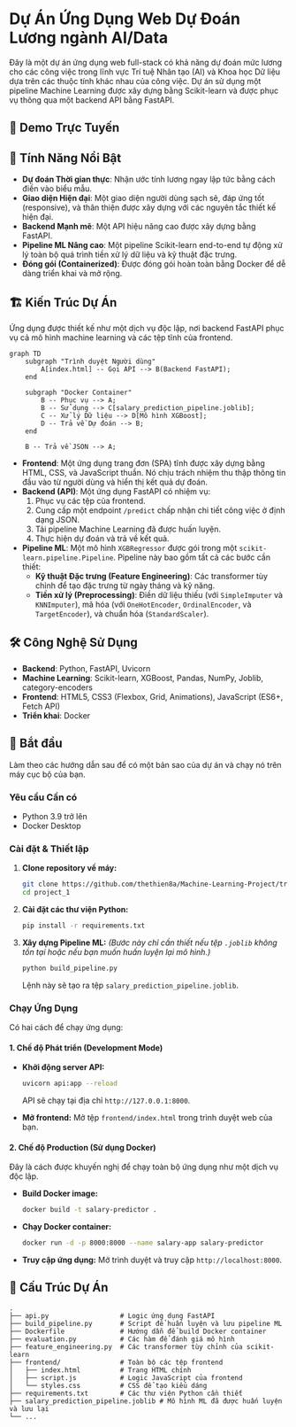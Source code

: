 # Dự Án Ứng Dụng Web Dự Đoán Lương ngành AI/Data


Đây là một dự án ứng dụng web full-stack có khả năng dự đoán mức lương cho các công việc trong lĩnh vực Trí tuệ Nhân tạo (AI) và Khoa học Dữ liệu dựa trên các thuộc tính khác nhau của công việc. Dự án sử dụng một pipeline Machine Learning được xây dựng bằng Scikit-learn và được phục vụ thông qua một backend API bằng FastAPI.

## 🚀 Demo Trực Tuyến



## 🌟 Tính Năng Nổi Bật

-   **Dự đoán Thời gian thực**: Nhận ước tính lương ngay lập tức bằng cách điền vào biểu mẫu.
-   **Giao diện Hiện đại**: Một giao diện người dùng sạch sẽ, đáp ứng tốt (responsive), và thân thiện được xây dựng với các nguyên tắc thiết kế hiện đại.
-   **Backend Mạnh mẽ**: Một API hiệu năng cao được xây dựng bằng FastAPI.
-   **Pipeline ML Nâng cao**: Một pipeline Scikit-learn end-to-end tự động xử lý toàn bộ quá trình tiền xử lý dữ liệu và kỹ thuật đặc trưng.
-   **Đóng gói (Containerized)**: Được đóng gói hoàn toàn bằng Docker để dễ dàng triển khai và mở rộng.

## 🏗️ Kiến Trúc Dự Án

Ứng dụng được thiết kế như một dịch vụ độc lập, nơi backend FastAPI phục vụ cả mô hình machine learning và các tệp tĩnh của frontend.

```mermaid
graph TD
    subgraph "Trình duyệt Người dùng"
        A[index.html] -- Gọi API --> B(Backend FastAPI);
    end

    subgraph "Docker Container"
        B -- Phục vụ --> A;
        B -- Sử dụng --> C[salary_prediction_pipeline.joblib];
        C -- Xử lý Dữ liệu --> D[Mô hình XGBoost];
        D -- Trả về Dự đoán --> B;
    end

    B -- Trả về JSON --> A;
```

-   **Frontend**: Một ứng dụng trang đơn (SPA) tĩnh được xây dựng bằng HTML, CSS, và JavaScript thuần. Nó chịu trách nhiệm thu thập thông tin đầu vào từ người dùng và hiển thị kết quả dự đoán.
-   **Backend (API)**: Một ứng dụng FastAPI có nhiệm vụ:
    1.  Phục vụ các tệp của frontend.
    2.  Cung cấp một endpoint `/predict` chấp nhận chi tiết công việc ở định dạng JSON.
    3.  Tải pipeline Machine Learning đã được huấn luyện.
    4.  Thực hiện dự đoán và trả về kết quả.
-   **Pipeline ML**: Một mô hình `XGBRegressor` được gói trong một `scikit-learn.pipeline.Pipeline`. Pipeline này bao gồm tất cả các bước cần thiết:
    -   **Kỹ thuật Đặc trưng (Feature Engineering)**: Các transformer tùy chỉnh để tạo đặc trưng từ ngày tháng và kỹ năng.
    -   **Tiền xử lý (Preprocessing)**: Điền dữ liệu thiếu (với `SimpleImputer` và `KNNImputer`), mã hóa (với `OneHotEncoder`, `OrdinalEncoder`, và `TargetEncoder`), và chuẩn hóa (`StandardScaler`).

## 🛠️ Công Nghệ Sử Dụng

-   **Backend**: Python, FastAPI, Uvicorn
-   **Machine Learning**: Scikit-learn, XGBoost, Pandas, NumPy, Joblib, category-encoders
-   **Frontend**: HTML5, CSS3 (Flexbox, Grid, Animations), JavaScript (ES6+, Fetch API)
-   **Triển khai**: Docker

## 🚀 Bắt đầu

Làm theo các hướng dẫn sau để có một bản sao của dự án và chạy nó trên máy cục bộ của bạn.

### Yêu cầu Cần có

-   Python 3.9 trở lên
-   Docker Desktop

### Cài đặt & Thiết lập

1.  **Clone repository về máy:**
    ```bash
    git clone https://github.com/thethien8a/Machine-Learning-Project/tree/main/Linear%20Regression/project_1
    cd project_1
    ```

2.  **Cài đặt các thư viện Python:**
    ```bash
    pip install -r requirements.txt
    ```

3.  **Xây dựng Pipeline ML:**
    *(Bước này chỉ cần thiết nếu tệp `.joblib` không tồn tại hoặc nếu bạn muốn huấn luyện lại mô hình.)*
    ```bash
    python build_pipeline.py
    ```
    Lệnh này sẽ tạo ra tệp `salary_prediction_pipeline.joblib`.

### Chạy Ứng Dụng

Có hai cách để chạy ứng dụng:

#### 1. Chế độ Phát triển (Development Mode)

-   **Khởi động server API:**
    ```bash
    uvicorn api:app --reload
    ```
    API sẽ chạy tại địa chỉ `http://127.0.0.1:8000`.

-   **Mở frontend:**
    Mở tệp `frontend/index.html` trong trình duyệt web của bạn.

#### 2. Chế độ Production (Sử dụng Docker)

Đây là cách được khuyến nghị để chạy toàn bộ ứng dụng như một dịch vụ độc lập.

-   **Build Docker image:**
    ```bash
    docker build -t salary-predictor .
    ```

-   **Chạy Docker container:**
    ```bash
    docker run -d -p 8000:8000 --name salary-app salary-predictor
    ```

-   **Truy cập ứng dụng:**
    Mở trình duyệt và truy cập `http://localhost:8000`.

## 📁 Cấu Trúc Dự Án

```
.
├── api.py                  # Logic ứng dụng FastAPI
├── build_pipeline.py       # Script để huấn luyện và lưu pipeline ML
├── Dockerfile              # Hướng dẫn để build Docker container
├── evaluation.py           # Các hàm để đánh giá mô hình
├── feature_engineering.py  # Các transformer tùy chỉnh của scikit-learn
├── frontend/               # Toàn bộ các tệp frontend
│   ├── index.html          # Trang HTML chính
│   ├── script.js           # Logic JavaScript của frontend
│   └── styles.css          # CSS để tạo kiểu dáng
├── requirements.txt        # Các thư viện Python cần thiết
├── salary_prediction_pipeline.joblib # Mô hình ML đã được huấn luyện và lưu lại
└── ...
```
